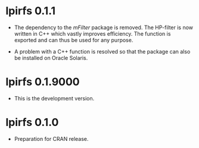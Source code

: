 # lpirfs 0.1.1
* The dependency to the *mFilter* package is removed.  The HP-filter is now written in C++ which 
vastly improves efficiency. The function is exported and can thus be used for any purpose. 

* A problem with a C++ function is resolved so that the package can also be installed on Oracle Solaris. 

# lpirfs 0.1.9000
* This is the development version. 

# lpirfs 0.1.0
* Preparation for CRAN release.
